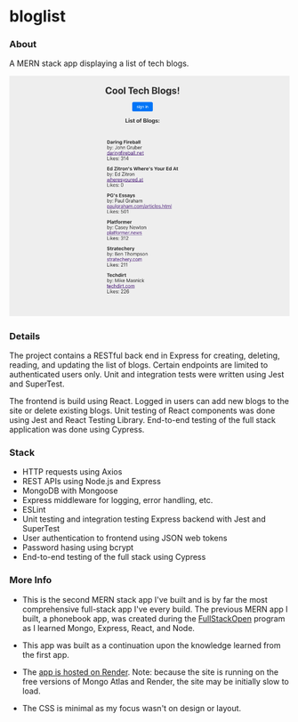 # bloglist

### About

A MERN stack app displaying a list of tech blogs.

![homepage screenshot](https://github.com/westonludeke/bloglist/blob/main/frontend/public/homepage1.png?raw=true)

### Details

The project contains a RESTful back end in Express for creating, deleting, reading, and updating the list of blogs. Certain endpoints are limited to authenticated users only. Unit and integration tests were written using Jest and SuperTest.

The frontend is build using React. Logged in users can add new blogs to the site or delete existing blogs. Unit testing of React components was done using Jest and React Testing Library. End-to-end testing of the full stack application was done using Cypress.

### Stack

* HTTP requests using Axios
* REST APIs using Node.js and Express
* MongoDB with Mongoose
* Express middleware for logging, error handling, etc.
* ESLint
* Unit testing and integration testing Express backend with Jest and SuperTest
* User authentication to frontend using JSON web tokens
* Password hasing using bcrypt
* End-to-end testing of the full stack using Cypress

### More Info

* This is the second MERN stack app I've built and is by far the most comprehensive full-stack app I've every build. The previous MERN app I built, a phonebook app, was created during the [FullStackOpen](https://fullstackopen.com/en/) program as I learned Mongo, Express, React, and Node.

* This app was built as a continuation upon the knowledge learned from the first app.

* The [app is hosted on Render](https://bloglist-fvx5.onrender.com/). Note: because the site is running on the free versions of Mongo Atlas and Render, the site may be initially slow to load. 

* The CSS is minimal as my focus wasn't on design or layout.
